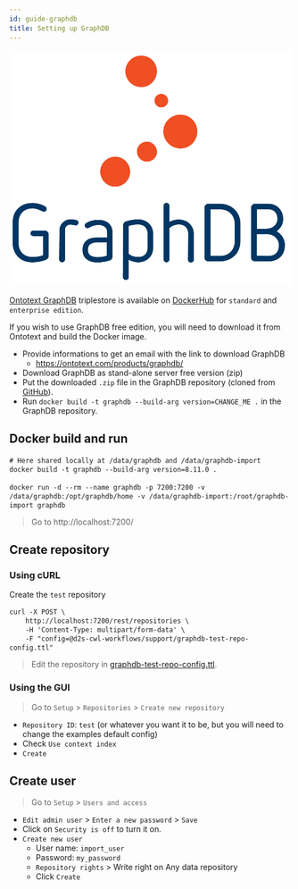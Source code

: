 ```yaml
---
id: guide-graphdb
title: Setting up GraphDB
---
```


[![](/img/graphdb-logo.png)](https://graphdb.ontotext.com/)

[Ontotext GraphDB](http://graphdb.ontotext.com/) triplestore is available on [DockerHub](https://hub.docker.com/r/ontotext/graphdb/) for `standard` and `enterprise edition`.

If you wish to use GraphDB free edition, you will need to download it from Ontotext and build the Docker image.

* Provide informations to get an email with the link to download GraphDB
  * https://ontotext.com/products/graphdb/
* Download GraphDB as stand-alone server free version (zip)
* Put the downloaded `.zip` file in the GraphDB repository (cloned from [GitHub](https://github.com/MaastrichtU-IDS/graphdb/)).
* Run `docker build -t graphdb --build-arg version=CHANGE_ME .` in the GraphDB repository.

## Docker build and run

```shell
# Here shared locally at /data/graphdb and /data/graphdb-import
docker build -t graphdb --build-arg version=8.11.0 .

docker run -d --rm --name graphdb -p 7200:7200 -v /data/graphdb:/opt/graphdb/home -v /data/graphdb-import:/root/graphdb-import graphdb
```

> Go to http://localhost:7200/

## Create repository

### Using cURL

Create the `test` repository 

```shell
curl -X POST \
    http://localhost:7200/rest/repositories \
    -H 'Content-Type: multipart/form-data' \
    -F "config=@d2s-cwl-workflows/support/graphdb-test-repo-config.ttl"
```

> Edit the repository in [graphdb-test-repo-config.ttl](https://github.com/MaastrichtU-IDS/d2s-cwl-workflows/blob/master/support/graphdb-test-repo-config.ttl).

### Using the GUI

> Go to `Setup` > `Repositories` > `Create new repository`

- `Repository ID`: `test` (or whatever you want it to be, but you will need to change the examples default config)
- Check `Use context index`
- `Create`

## Create user

> Go to `Setup` > `Users and access`

- `Edit admin user` > `Enter a new password` > `Save`
- Click on `Security is off` to turn it on.
- `Create new user`
  - User name: `import_user`
  - Password: `my_password`
  - `Repository rights` > Write right on Any data repository
  - Click `Create`



